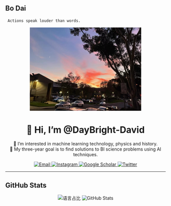 

## Bo Dai
```
 Actions speak louder than words.
```

<!-- 顶部头像 & 徽章 -->
<div align="center">
  <!-- 头像（可留空或自行上传） -->
  <img src="https://raw.githubusercontent.com/DayBright-David/DayBright-David/main/IMG_0295.JPG" alt="Scenery"
  width="350px" />

  <!-- 名称与介绍 -->
  <h1>👋 Hi, I’m @DayBright-David </h1>
  <p>👀 I’m interested in machine learning technology, physics and history.<br/>
     🌱 My three-year goal is to find solutions to BI science problems using AI techniques.</p>

  <!-- 社交徽章 -->
  <a href="mailto:daybright.daibo@gmail.com">
    <img src="https://img.shields.io/badge/Email-daybright.daibo%40gmail.com-blue?style=flat-square" alt="Email" />
  </a>
  <!-- 社交徽章（Instagram / Google Scholar / Twitter / WeChat）-->
  <!-- Instagram -->
  <a href="https://www.instagram.com/daybright_b.dai">
    <img
      src="https://img.shields.io/badge/Instagram-@daybright_b.dai-E4405F?style=flat-square&logo=instagram&logoColor=white"
      alt="Instagram"
    />
  </a>

  <!-- Google Scholar -->
  <a href="https://scholar.google.com/citations?hl=en&user=61bL-28AAAAJ">
    <img
      src="https://img.shields.io/badge/Google_Scholar-Bo_Dai-4285F4?style=flat-square&logo=google-scholar&logoColor=white"
      alt="Google Scholar"
    />
  </a>

  <!-- Twitter -->
  <a href="https://x.com/daybright_david">
  <img
      src="https://img.shields.io/badge/Twitter-@daybright_david-1DA1F2?style=flat-square&logo=twitter&logoColor=white"
      alt="Twitter"
    />
</a>

  
</div>

---

## GitHub Stats

<div align="center">

<!-- GitHub 贡献图（可视化您的贡献历史） -->

<!-- GitHub 语言占比 -->
<img src="https://github-readme-stats.vercel.app/api/top-langs/?username=DayBright-David&layout=compact&theme=tokyonight" alt="语言占比" />

<!-- GitHub 综合统计 -->
<img src="https://github-readme-stats.vercel.app/api?username=DayBright-David&show_icons=true&theme=tokyonight" alt="GitHub Stats" />


</div>

<!---
DayBright-David/DayBright-David is a ✨ special ✨ repository because its `README.md` (this file) appears on your GitHub profile.
You can click the Preview link to take a look at your changes.
--->
